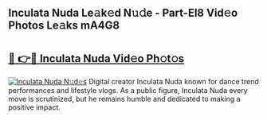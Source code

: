 ## Inculata Nuda Le𝚊k𝚎d N𝚞𝚍e - Part-El8 Vid𝚎o Photos Le𝚊ks mA4G8

# <h2><a href="http://fbd9pu1.evod.top/?m=Inculata+Nuda">🔗 👉🔴 Inculata Nuda Vid𝚎o Ph𝚘t𝚘s</a></h2>

[![Inculata Nuda N𝚞d𝚎s](https://i.imgur.com/8V9OHl7.gif)](http://fbd9pu1.evod.top/?m=Inculata+Nuda)
Digital creator Inculata Nuda known for dance trend performances and lifestyle vlogs. As a public figure, Inculata Nuda every move is scrutinized, but he remains humble and dedicated to making a positive impact. 
